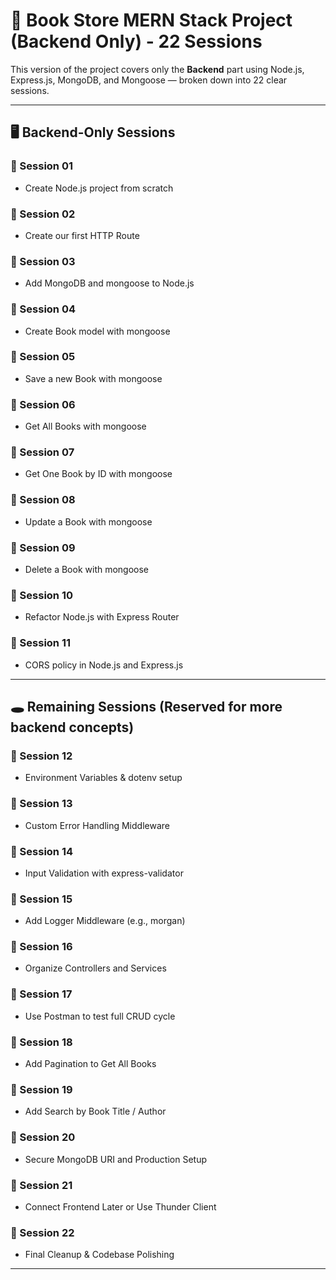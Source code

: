 # 📘 Book Store MERN Stack Project (Backend Only) - 22 Sessions

This version of the project covers only the **Backend** part using Node.js, Express.js, MongoDB, and Mongoose — broken down into 22 clear sessions.

---

## 🖥️ Backend-Only Sessions

### 🔹 Session 01
- Create Node.js project from scratch  

### 🔹 Session 02
- Create our first HTTP Route  

### 🔹 Session 03
- Add MongoDB and mongoose to Node.js  

### 🔹 Session 04
- Create Book model with mongoose  

### 🔹 Session 05
- Save a new Book with mongoose  

### 🔹 Session 06
- Get All Books with mongoose  

### 🔹 Session 07
- Get One Book by ID with mongoose  

### 🔹 Session 08
- Update a Book with mongoose  

### 🔹 Session 09
- Delete a Book with mongoose  

### 🔹 Session 10
- Refactor Node.js with Express Router  

### 🔹 Session 11
- CORS policy in Node.js and Express.js  

---

## 🕳️ Remaining Sessions (Reserved for more backend concepts)

### 🔹 Session 12
- Environment Variables & dotenv setup

### 🔹 Session 13
- Custom Error Handling Middleware

### 🔹 Session 14
- Input Validation with express-validator

### 🔹 Session 15
- Add Logger Middleware (e.g., morgan)

### 🔹 Session 16
- Organize Controllers and Services

### 🔹 Session 17
- Use Postman to test full CRUD cycle

### 🔹 Session 18
- Add Pagination to Get All Books

### 🔹 Session 19
- Add Search by Book Title / Author

### 🔹 Session 20
- Secure MongoDB URI and Production Setup

### 🔹 Session 21
- Connect Frontend Later or Use Thunder Client

### 🔹 Session 22
- Final Cleanup & Codebase Polishing

---

